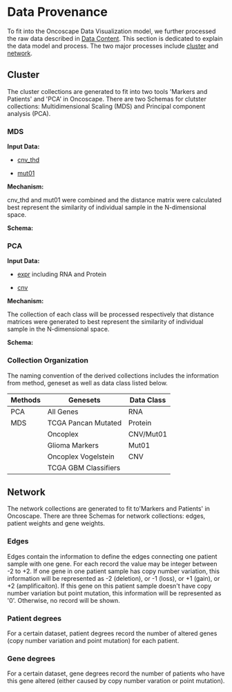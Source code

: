 
# Data Provenance

To fit into the Oncoscape Data Visualization model, we further processed the raw data described in <a href='#data-content'>Data Content</a>. This section is dedicated to explain the data model and process. The two major processes include <a href='#cluster'>cluster</a> and <a href='#network'>network</a>.

## Cluster

The cluster collections are generated to fit into two tools 'Markers and Patients' and 'PCA' in Oncoscape. There are two Schemas for clutster collections: Multidimensional Scaling (MDS) and Principal component analysis (PCA).

### MDS


**Input Data:**

- <a href='#data-type7'>cnv_thd</a>

- <a href='#data-type7'>mut01</a>


**Mechanism:**

cnv_thd and mut01 were combined and the distance matrix were calculated best represent the similarity of individual sample in the N-dimensional space.


**Schema:**

### PCA


**Input Data:**

- <a href='#data-type7'>expr</a> including RNA and Protein

- <a href='#data-type7'>cnv</a>


**Mechanism:**

The collection of each class will be processed respectively that distance matrices were generated to best represent the similarity of individual sample in the N-dimensional space.


**Schema:**

### Collection Organization

The naming convention of the derived collections includes the information from method, geneset as well as data class listed below.

Methods | Genesets | Data Class
--------- | ----------- | -----------
PCA | All Genes | RNA
MDS | TCGA Pancan Mutated | Protein
    | Oncoplex | CNV/Mut01
    | Glioma Markers | Mut01
    | Oncoplex Vogelstein | CNV
    | TCGA GBM Classifiers |    

## Network

The network collections are generated to fit to'Markers and Patients' in Oncoscape. There are three Schemas for network collections: edges, patient weights and gene weights.

### Edges

Edges contain the information to define the edges connecting one patient sample with one gene. For each record the value may be integer between -2 to +2. If one gene in one patient sample has copy number variation, this information will be represented as -2 (deletion), or -1 (loss), or +1 (gain), or +2 (amplificaiton). If this gene on this patient sample doesn't have copy number variation but point mutation, this information will be represented as '0'. Otherwise, no record will be shown. 

### Patient degrees

For a certain dataset, patient degrees record the number of altered genes (copy number variation and point mutation) for each patient.

### Gene degrees

For a certain dataset, gene degrees record the number of patients who have this gene altered (either caused by copy number varation or point mutation).
